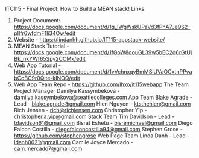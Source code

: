 ITC115 - Final Project: How to Build a MEAN stack!
Links
1. Project Document: https://docs.google.com/document/d/1q_lWgWskUPaVd3fPhA7Je9S2-pIlfr6wfdmF1Ii34Ow/edit
2. Website - https://lindanhh.github.io/IT115-appstack-website/
3. MEAN Stack Tutorial - https://docs.google.com/document/d/1fGoW8douGL39w5bEC2d6rGtUjBk_nkYWf65Spy2CCMk/edit
4. Web App Tutorial - https://docs.google.com/document/d/1vVchnxqyBmMSiUVaOCxtnPPvabCoBC9r0Qite-kINOQ/edit
5. Web App Team Repo - https://github.com/lhxo/it115webapp
The Team
Project Manager
Damilya Kassymbekova - damilya.kassymbekova@seattlecolleges.com
App Team
Blake Agrade - Lead - blake.agrade@gmail.com
Hien Nguyen - ktsthehien@gmail.com
Rich Jensen - rich@richjensen.com
Christopher Yip - christopher.a.yip@gmail.com
Stack Team
Tim Davidson - Lead - tdavidson61@gmail.com
Bisrat Eshetu - bisremichael@gmail.com
Diego Falcon Costilla - diegofalconcostilla94@gmail.com
Stephen Grose - https://github.com/stephengrose
Web Page Team
Linda Danh - Lead - ldanh0621@gmail.com
Camile Joyce Mercado - cam.mercado7@gmail.com
